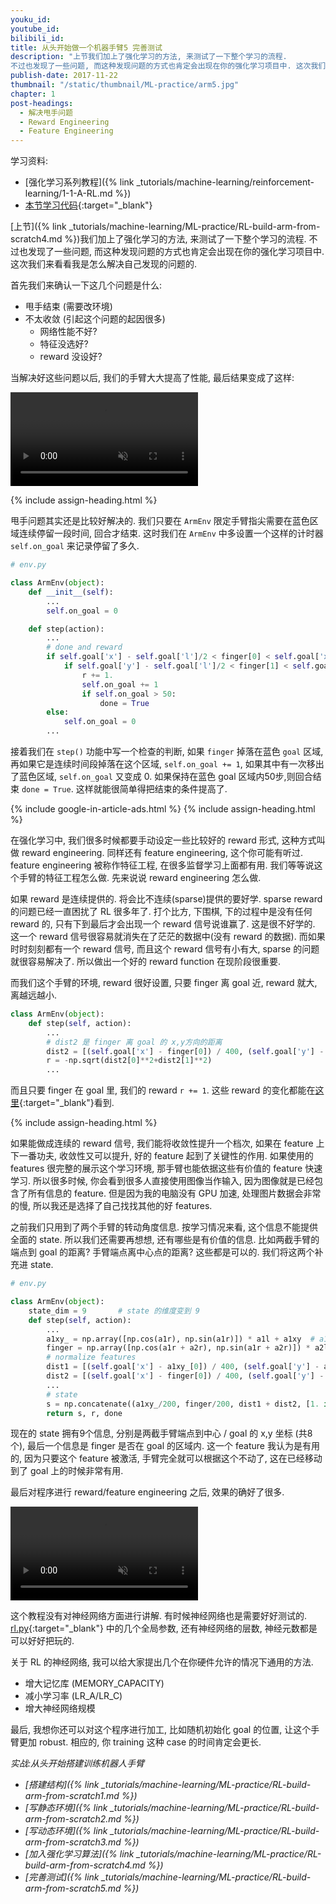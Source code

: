 ```yaml
---
youku_id:
youtube_id:
bilibili_id:
title: 从头开始做一个机器手臂5 完善测试
description: "上节我们加上了强化学习的方法, 来测试了一下整个学习的流程.
不过也发现了一些问题, 而这种发现问题的方式也肯定会出现在你的强化学习项目中. 这次我们来看看我是怎么解决自己发现的问题的."
publish-date: 2017-11-22
thumbnail: "/static/thumbnail/ML-practice/arm5.jpg"
chapter: 1
post-headings:
  - 解决甩手问题
  - Reward Engineering
  - Feature Engineering
---
```


学习资料:
  * [强化学习系列教程]({% link _tutorials/machine-learning/reinforcement-learning/1-1-A-RL.md %})
  * [本节学习代码](https://github.com/MorvanZhou/train-robot-arm-from-scratch/tree/master/part5){:target="_blank"}

[上节]({% link _tutorials/machine-learning/ML-practice/RL-build-arm-from-scratch4.md %})我们加上了强化学习的方法, 来测试了一下整个学习的流程.
不过也发现了一些问题, 而这种发现问题的方式也肯定会出现在你的强化学习项目中. 这次我们来看看我是怎么解决自己发现的问题的.

首先我们来确认一下这几个问题是什么:

* 甩手结束 (需要改环境)
* 不太收敛 (引起这个问题的起因很多)
  * 网络性能不好?
  * 特征没选好?
  * reward 没设好?

当解决好这些问题以后, 我们的手臂大大提高了性能, 最后结果变成了这样:

<video class="tut-content-video" controls loop autoplay muted>
  <source src="/static/results/ML-practice/arm5-1.mp4" type="video/mp4">
  Your browser does not support HTML5 video.
</video>





{% include assign-heading.html %}

甩手问题其实还是比较好解决的. 我们只要在 `ArmEnv` 限定手臂指尖需要在蓝色区域连续停留一段时间, 回合才结束.
这时我们在 `ArmEnv` 中多设置一个这样的计时器 `self.on_goal` 来记录停留了多久.

```python
# env.py

class ArmEnv(object):
    def __init__(self):
        ...
        self.on_goal = 0

    def step(action):
        ...
        # done and reward
        if self.goal['x'] - self.goal['l']/2 < finger[0] < self.goal['x'] + self.goal['l']/2:
            if self.goal['y'] - self.goal['l']/2 < finger[1] < self.goal['y'] + self.goal['l']/2:
                r += 1.
                self.on_goal += 1
                if self.on_goal > 50:
                    done = True
        else:
            self.on_goal = 0
        ...
```

接着我们在 `step()` 功能中写一个检查的判断, 如果 `finger` 掉落在蓝色 `goal` 区域, 再如果它是连续时间段掉落在这个区域,
`self.on_goal += 1`, 如果其中有一次移出了蓝色区域, `self.on_goal` 又变成 0. 如果保持在蓝色 goal 区域内50步,则回合结束
`done = True`. 这样就能很简单得把结束的条件提高了.








{% include google-in-article-ads.html %}
{% include assign-heading.html %}

在强化学习中, 我们很多时候都要手动设定一些比较好的 reward 形式, 这种方式叫做 reward engineering.
同样还有 feature engineering, 这个你可能有听过. feature engineering 被称作特征工程, 在很多监督学习上面都有用. 我们等等说这个手臂的特征工程怎么做.
先来说说 reward engineering 怎么做.

如果 reward 是连续提供的. 将会比不连续(sparse)提供的要好学. sparse reward 的问题已经一直困扰了 RL 很多年了.
打个比方, 下围棋, 下的过程中是没有任何 reward 的, 只有下到最后才会出现一个 reward 信号说谁赢了.
这是很不好学的. 这一个 reward 信号很容易就消失在了茫茫的数据中(没有 reward 的数据). 而如果时时刻刻都有一个 reward 信号,
而且这个 reward 信号有小有大, sparse 的问题就很容易解决了. 所以做出一个好的 reward function 在现阶段很重要.

而我们这个手臂的环境, reward 很好设置, 只要 finger 离 goal 近, reward 就大, 离越远越小.

```python
class ArmEnv(object):
    def step(self, action):
        ...
        # dist2 是 finger 离 goal 的 x,y方向的距离
        dist2 = [(self.goal['x'] - finger[0]) / 400, (self.goal['y'] - finger[1]) / 400]
        r = -np.sqrt(dist2[0]**2+dist2[1]**2)
        ...
```

而且只要 finger 在 goal 里, 我们的 reward `r += 1`. 这些 reward 的变化都能在[这里](https://github.com/MorvanZhou/train-robot-arm-from-scratch/tree/master/part5/env.py){:target="_blank"}看到.










{% include assign-heading.html %}

如果能做成连续的 reward 信号, 我们能将收敛性提升一个档次, 如果在 feature 上下一番功夫, 收敛性又可以提升,
好的 feature 起到了关键性的作用. 如果使用的 features 很完整的展示这个学习环境, 那手臂也能依据这些有价值的 feature 快速学习.
所以很多时候, 你会看到很多人直接使用图像当作输入, 因为图像就是已经包含了所有信息的 feature. 但是因为我的电脑没有 GPU 加速,
处理图片数据会非常的慢, 所以我还是选择了自己找找其他的好 features.

之前我们只用到了两个手臂的转动角度信息. 按学习情况来看, 这个信息不能提供全面的 state. 所以我们还需要再想想, 还有哪些是有价值的信息.
比如两截手臂的端点到 goal 的距离? 手臂端点离中心点的距离? 这些都是可以的. 我们将这两个补充进 state.

```python
# env.py

class ArmEnv(object):
    state_dim = 9       # state 的维度变到 9
    def step(self, action):
        ...
        a1xy_ = np.array([np.cos(a1r), np.sin(a1r)]) * a1l + a1xy  # a1 end and a2 start (x1, y1)
        finger = np.array([np.cos(a1r + a2r), np.sin(a1r + a2r)]) * a2l + a1xy_  # a2 end (x2, y2)
        # normalize features
        dist1 = [(self.goal['x'] - a1xy_[0]) / 400, (self.goal['y'] - a1xy_[1]) / 400]
        dist2 = [(self.goal['x'] - finger[0]) / 400, (self.goal['y'] - finger[1]) / 400]
        ...
        # state
        s = np.concatenate((a1xy_/200, finger/200, dist1 + dist2, [1. if self.on_goal else 0.]))
        return s, r, done
```

现在的 state 拥有9个信息, 分别是两截手臂端点到中心 / goal 的 x,y 坐标 (共8个), 最后一个信息是 finger 是否在 goal 的区域内.
这一个 feature 我认为是有用的, 因为只要这个 feature 被激活, 手臂完全就可以根据这个不动了, 这在已经移动到了 goal 上的时候非常有用.

最后对程序进行 reward/feature engineering 之后, 效果的确好了很多.

<video class="tut-content-video" controls loop autoplay muted>
  <source src="/static/results/ML-practice/arm5-1.mp4" type="video/mp4">
  Your browser does not support HTML5 video.
</video>

这个教程没有对神经网络方面进行讲解. 有时候神经网络也是需要好好测试的. [rl.py](https://github.com/MorvanZhou/train-robot-arm-from-scratch/tree/master/part5/rl.py){:target="_blank"}
中的几个全局参数, 还有神经网络的层数, 神经元数都是可以好好把玩的.

关于 RL 的神经网络, 我可以给大家提出几个在你硬件允许的情况下通用的方法.

* 增大记忆库 (MEMORY_CAPACITY)
* 减小学习率 (LR_A/LR_C)
* 增大神经网络规模

最后, 我想你还可以对这个程序进行加工, 比如随机初始化 goal 的位置, 让这个手臂更加 robust. 相应的, 你 training 这种 case 的时间肯定会更长.





*实战:从头开始搭建训练机器人手臂*

* *[搭建结构]({% link _tutorials/machine-learning/ML-practice/RL-build-arm-from-scratch1.md %})*
* *[写静态环境]({% link _tutorials/machine-learning/ML-practice/RL-build-arm-from-scratch2.md %})*
* *[写动态环境]({% link _tutorials/machine-learning/ML-practice/RL-build-arm-from-scratch3.md %})*
* *[加入强化学习算法]({% link _tutorials/machine-learning/ML-practice/RL-build-arm-from-scratch4.md %})*
* *[完善测试]({% link _tutorials/machine-learning/ML-practice/RL-build-arm-from-scratch5.md %})*